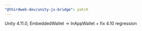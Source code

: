 ```yaml
---
"@thirdweb-dev/unity-js-bridge": patch
---
```


Unity 4.11.0, EmbeddedWallet -> InAppWallet + fix 4.10 regression
